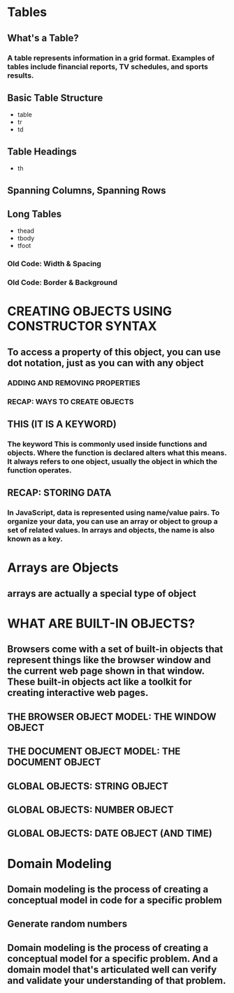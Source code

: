 # Tables
## What's a Table?
### A table represents information in a grid format. Examples of tables include financial reports, TV schedules, and sports results.

## Basic Table Structure
- table
- tr
- td

## Table Headings
- th

## Spanning Columns, Spanning Rows

## Long Tables
- thead
- tbody
- tfoot

###  Old Code: Width & Spacing
### Old Code: Border & Background


# CREATING OBJECTS USING CONSTRUCTOR SYNTAX
## To access a property of this object, you can use dot notation, just as you can with any object

### ADDING AND REMOVING PROPERTIES
### RECAP: WAYS TO CREATE OBJECTS

## THIS (IT IS A KEYWORD)
### The keyword This is commonly used inside functions and objects. Where the function is declared alters what this means. It always refers to one object, usually the object in which the function operates.

## RECAP: STORING DATA
### In JavaScript, data is represented using name/value pairs. To organize your data, you can use an array or object to group a set of related values. In arrays and objects, the name is also known as a key.

# Arrays are Objects
## arrays are actually a special type of object

# WHAT ARE BUILT-IN OBJECTS?
## Browsers come with a set of built-in objects that represent things like the browser window and the current web page shown in that window. These built-in objects act like a toolkit for creating interactive web pages.

## THE BROWSER OBJECT MODEL: THE WINDOW OBJECT
## THE DOCUMENT OBJECT MODEL: THE DOCUMENT OBJECT
## GLOBAL OBJECTS: STRING OBJECT
## GLOBAL OBJECTS: NUMBER OBJECT
## GLOBAL OBJECTS: DATE OBJECT (AND TIME)

# Domain Modeling
## Domain modeling is the process of creating a conceptual model in code for a specific problem
## Generate random numbers
## Domain modeling is the process of creating a conceptual model for a specific problem. And a domain model that's articulated well can verify and validate your understanding of that problem.

